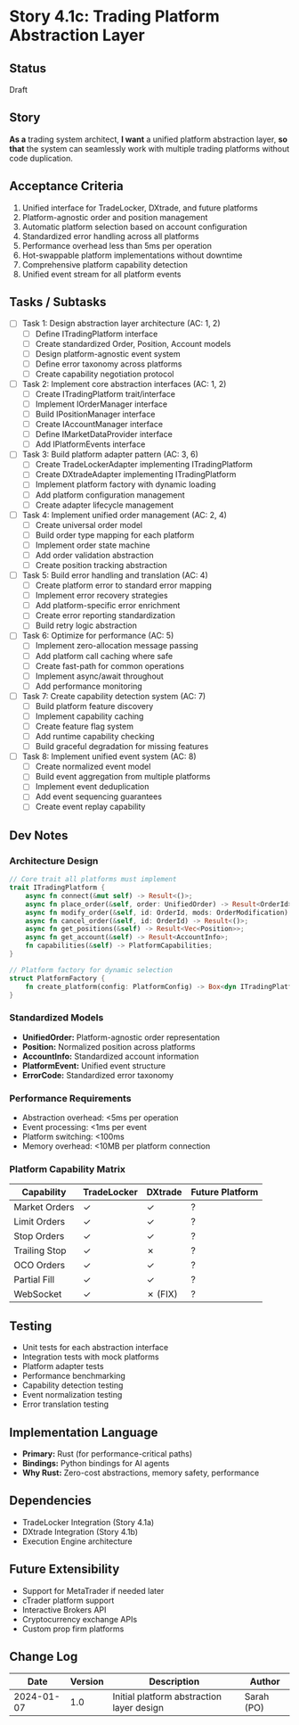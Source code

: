 # Story 4.1c: Trading Platform Abstraction Layer

## Status
Draft

## Story
**As a** trading system architect,
**I want** a unified platform abstraction layer,
**so that** the system can seamlessly work with multiple trading platforms without code duplication.

## Acceptance Criteria
1. Unified interface for TradeLocker, DXtrade, and future platforms
2. Platform-agnostic order and position management
3. Automatic platform selection based on account configuration
4. Standardized error handling across all platforms
5. Performance overhead less than 5ms per operation
6. Hot-swappable platform implementations without downtime
7. Comprehensive platform capability detection
8. Unified event stream for all platform events

## Tasks / Subtasks
- [ ] Task 1: Design abstraction layer architecture (AC: 1, 2)
  - [ ] Define ITradingPlatform interface
  - [ ] Create standardized Order, Position, Account models
  - [ ] Design platform-agnostic event system
  - [ ] Define error taxonomy across platforms
  - [ ] Create capability negotiation protocol

- [ ] Task 2: Implement core abstraction interfaces (AC: 1, 2)
  - [ ] Create ITradingPlatform trait/interface
  - [ ] Implement IOrderManager interface
  - [ ] Build IPositionManager interface
  - [ ] Create IAccountManager interface
  - [ ] Define IMarketDataProvider interface
  - [ ] Add IPlatformEvents interface

- [ ] Task 3: Build platform adapter pattern (AC: 3, 6)
  - [ ] Create TradeLockerAdapter implementing ITradingPlatform
  - [ ] Create DXtradeAdapter implementing ITradingPlatform
  - [ ] Implement platform factory with dynamic loading
  - [ ] Add platform configuration management
  - [ ] Create adapter lifecycle management

- [ ] Task 4: Implement unified order management (AC: 2, 4)
  - [ ] Create universal order model
  - [ ] Build order type mapping for each platform
  - [ ] Implement order state machine
  - [ ] Add order validation abstraction
  - [ ] Create position tracking abstraction

- [ ] Task 5: Build error handling and translation (AC: 4)
  - [ ] Create platform error to standard error mapping
  - [ ] Implement error recovery strategies
  - [ ] Add platform-specific error enrichment
  - [ ] Create error reporting standardization
  - [ ] Build retry logic abstraction

- [ ] Task 6: Optimize for performance (AC: 5)
  - [ ] Implement zero-allocation message passing
  - [ ] Add platform call caching where safe
  - [ ] Create fast-path for common operations
  - [ ] Implement async/await throughout
  - [ ] Add performance monitoring

- [ ] Task 7: Create capability detection system (AC: 7)
  - [ ] Build platform feature discovery
  - [ ] Implement capability caching
  - [ ] Create feature flag system
  - [ ] Add runtime capability checking
  - [ ] Build graceful degradation for missing features

- [ ] Task 8: Implement unified event system (AC: 8)
  - [ ] Create normalized event model
  - [ ] Build event aggregation from multiple platforms
  - [ ] Implement event deduplication
  - [ ] Add event sequencing guarantees
  - [ ] Create event replay capability

## Dev Notes

### Architecture Design
```rust
// Core trait all platforms must implement
trait ITradingPlatform {
    async fn connect(&mut self) -> Result<()>;
    async fn place_order(&self, order: UnifiedOrder) -> Result<OrderId>;
    async fn modify_order(&self, id: OrderId, mods: OrderModification) -> Result<()>;
    async fn cancel_order(&self, id: OrderId) -> Result<()>;
    async fn get_positions(&self) -> Result<Vec<Position>>;
    async fn get_account(&self) -> Result<AccountInfo>;
    fn capabilities(&self) -> PlatformCapabilities;
}

// Platform factory for dynamic selection
struct PlatformFactory {
    fn create_platform(config: PlatformConfig) -> Box<dyn ITradingPlatform>
}
```

### Standardized Models
- **UnifiedOrder:** Platform-agnostic order representation
- **Position:** Normalized position across platforms
- **AccountInfo:** Standardized account information
- **PlatformEvent:** Unified event structure
- **ErrorCode:** Standardized error taxonomy

### Performance Requirements
- Abstraction overhead: <5ms per operation
- Event processing: <1ms per event
- Platform switching: <100ms
- Memory overhead: <10MB per platform connection

### Platform Capability Matrix
| Capability | TradeLocker | DXtrade | Future Platform |
|------------|-------------|---------|-----------------|
| Market Orders | ✓ | ✓ | ? |
| Limit Orders | ✓ | ✓ | ? |
| Stop Orders | ✓ | ✓ | ? |
| Trailing Stop | ✓ | ✗ | ? |
| OCO Orders | ✓ | ✓ | ? |
| Partial Fill | ✓ | ✓ | ? |
| WebSocket | ✓ | ✗ (FIX) | ? |

## Testing
- Unit tests for each abstraction interface
- Integration tests with mock platforms
- Platform adapter tests
- Performance benchmarking
- Capability detection testing
- Event normalization testing
- Error translation testing

## Implementation Language
- **Primary:** Rust (for performance-critical paths)
- **Bindings:** Python bindings for AI agents
- **Why Rust:** Zero-cost abstractions, memory safety, performance

## Dependencies
- TradeLocker Integration (Story 4.1a)
- DXtrade Integration (Story 4.1b)
- Execution Engine architecture

## Future Extensibility
- Support for MetaTrader if needed later
- cTrader platform support
- Interactive Brokers API
- Cryptocurrency exchange APIs
- Custom prop firm platforms

## Change Log
| Date | Version | Description | Author |
|------|---------|-------------|--------|
| 2024-01-07 | 1.0 | Initial platform abstraction layer design | Sarah (PO) |